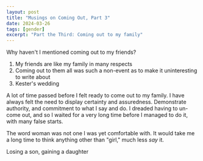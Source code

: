 ```yaml
---
layout: post
title: "Musings on Coming Out, Part 3"
date: 2024-03-26
tags: [gender]
excerpt: "Part the Third: Coming out to my family"
---
```


Why haven't I mentioned coming out to my friends?
1. My friends are like my family in many respects
2. Coming out to them all was such a non-event as to make it uninteresting to write about
3. Kester's wedding

A lot of time passed before I felt ready to come out to my family. I have always felt the need to display certainty and assuredness. Demonstrate authority, and commitment to what I say and do. I dreaded having to un-come out, and so I waited for a very long time before I managed to do it, with many false starts.

The word woman was not one I was yet comfortable with. It would take me a long time to think anything other than "girl," much less _say_ it.  


Losing a son, gaining a daughter
